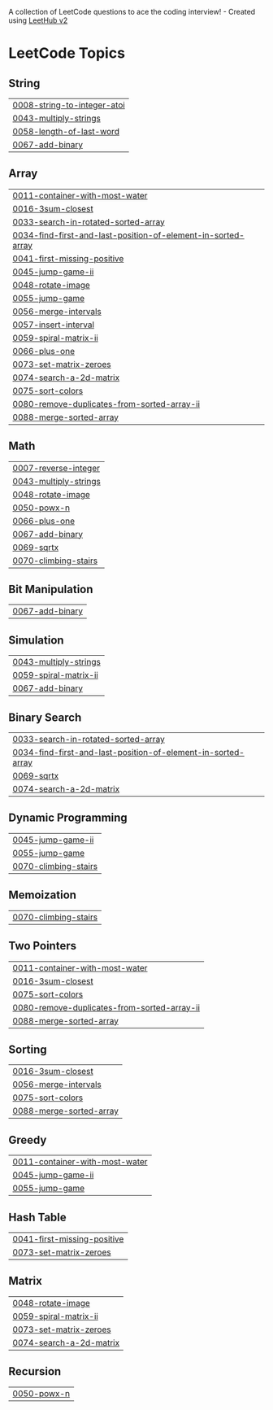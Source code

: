 A collection of LeetCode questions to ace the coding interview! - Created using [LeetHub v2](https://github.com/arunbhardwaj/LeetHub-2.0)
<!---LeetCode Topics Start-->
# LeetCode Topics
## String
|  |
| ------- |
| [0008-string-to-integer-atoi](https://github.com/Diezel3/LeetCode/tree/master/0008-string-to-integer-atoi) |
| [0043-multiply-strings](https://github.com/Diezel3/LeetCode/tree/master/0043-multiply-strings) |
| [0058-length-of-last-word](https://github.com/Diezel3/LeetCode/tree/master/0058-length-of-last-word) |
| [0067-add-binary](https://github.com/Diezel3/LeetCode/tree/master/0067-add-binary) |
## Array
|  |
| ------- |
| [0011-container-with-most-water](https://github.com/Diezel3/LeetCode/tree/master/0011-container-with-most-water) |
| [0016-3sum-closest](https://github.com/Diezel3/LeetCode/tree/master/0016-3sum-closest) |
| [0033-search-in-rotated-sorted-array](https://github.com/Diezel3/LeetCode/tree/master/0033-search-in-rotated-sorted-array) |
| [0034-find-first-and-last-position-of-element-in-sorted-array](https://github.com/Diezel3/LeetCode/tree/master/0034-find-first-and-last-position-of-element-in-sorted-array) |
| [0041-first-missing-positive](https://github.com/Diezel3/LeetCode/tree/master/0041-first-missing-positive) |
| [0045-jump-game-ii](https://github.com/Diezel3/LeetCode/tree/master/0045-jump-game-ii) |
| [0048-rotate-image](https://github.com/Diezel3/LeetCode/tree/master/0048-rotate-image) |
| [0055-jump-game](https://github.com/Diezel3/LeetCode/tree/master/0055-jump-game) |
| [0056-merge-intervals](https://github.com/Diezel3/LeetCode/tree/master/0056-merge-intervals) |
| [0057-insert-interval](https://github.com/Diezel3/LeetCode/tree/master/0057-insert-interval) |
| [0059-spiral-matrix-ii](https://github.com/Diezel3/LeetCode/tree/master/0059-spiral-matrix-ii) |
| [0066-plus-one](https://github.com/Diezel3/LeetCode/tree/master/0066-plus-one) |
| [0073-set-matrix-zeroes](https://github.com/Diezel3/LeetCode/tree/master/0073-set-matrix-zeroes) |
| [0074-search-a-2d-matrix](https://github.com/Diezel3/LeetCode/tree/master/0074-search-a-2d-matrix) |
| [0075-sort-colors](https://github.com/Diezel3/LeetCode/tree/master/0075-sort-colors) |
| [0080-remove-duplicates-from-sorted-array-ii](https://github.com/Diezel3/LeetCode/tree/master/0080-remove-duplicates-from-sorted-array-ii) |
| [0088-merge-sorted-array](https://github.com/Diezel3/LeetCode/tree/master/0088-merge-sorted-array) |
## Math
|  |
| ------- |
| [0007-reverse-integer](https://github.com/Diezel3/LeetCode/tree/master/0007-reverse-integer) |
| [0043-multiply-strings](https://github.com/Diezel3/LeetCode/tree/master/0043-multiply-strings) |
| [0048-rotate-image](https://github.com/Diezel3/LeetCode/tree/master/0048-rotate-image) |
| [0050-powx-n](https://github.com/Diezel3/LeetCode/tree/master/0050-powx-n) |
| [0066-plus-one](https://github.com/Diezel3/LeetCode/tree/master/0066-plus-one) |
| [0067-add-binary](https://github.com/Diezel3/LeetCode/tree/master/0067-add-binary) |
| [0069-sqrtx](https://github.com/Diezel3/LeetCode/tree/master/0069-sqrtx) |
| [0070-climbing-stairs](https://github.com/Diezel3/LeetCode/tree/master/0070-climbing-stairs) |
## Bit Manipulation
|  |
| ------- |
| [0067-add-binary](https://github.com/Diezel3/LeetCode/tree/master/0067-add-binary) |
## Simulation
|  |
| ------- |
| [0043-multiply-strings](https://github.com/Diezel3/LeetCode/tree/master/0043-multiply-strings) |
| [0059-spiral-matrix-ii](https://github.com/Diezel3/LeetCode/tree/master/0059-spiral-matrix-ii) |
| [0067-add-binary](https://github.com/Diezel3/LeetCode/tree/master/0067-add-binary) |
## Binary Search
|  |
| ------- |
| [0033-search-in-rotated-sorted-array](https://github.com/Diezel3/LeetCode/tree/master/0033-search-in-rotated-sorted-array) |
| [0034-find-first-and-last-position-of-element-in-sorted-array](https://github.com/Diezel3/LeetCode/tree/master/0034-find-first-and-last-position-of-element-in-sorted-array) |
| [0069-sqrtx](https://github.com/Diezel3/LeetCode/tree/master/0069-sqrtx) |
| [0074-search-a-2d-matrix](https://github.com/Diezel3/LeetCode/tree/master/0074-search-a-2d-matrix) |
## Dynamic Programming
|  |
| ------- |
| [0045-jump-game-ii](https://github.com/Diezel3/LeetCode/tree/master/0045-jump-game-ii) |
| [0055-jump-game](https://github.com/Diezel3/LeetCode/tree/master/0055-jump-game) |
| [0070-climbing-stairs](https://github.com/Diezel3/LeetCode/tree/master/0070-climbing-stairs) |
## Memoization
|  |
| ------- |
| [0070-climbing-stairs](https://github.com/Diezel3/LeetCode/tree/master/0070-climbing-stairs) |
## Two Pointers
|  |
| ------- |
| [0011-container-with-most-water](https://github.com/Diezel3/LeetCode/tree/master/0011-container-with-most-water) |
| [0016-3sum-closest](https://github.com/Diezel3/LeetCode/tree/master/0016-3sum-closest) |
| [0075-sort-colors](https://github.com/Diezel3/LeetCode/tree/master/0075-sort-colors) |
| [0080-remove-duplicates-from-sorted-array-ii](https://github.com/Diezel3/LeetCode/tree/master/0080-remove-duplicates-from-sorted-array-ii) |
| [0088-merge-sorted-array](https://github.com/Diezel3/LeetCode/tree/master/0088-merge-sorted-array) |
## Sorting
|  |
| ------- |
| [0016-3sum-closest](https://github.com/Diezel3/LeetCode/tree/master/0016-3sum-closest) |
| [0056-merge-intervals](https://github.com/Diezel3/LeetCode/tree/master/0056-merge-intervals) |
| [0075-sort-colors](https://github.com/Diezel3/LeetCode/tree/master/0075-sort-colors) |
| [0088-merge-sorted-array](https://github.com/Diezel3/LeetCode/tree/master/0088-merge-sorted-array) |
## Greedy
|  |
| ------- |
| [0011-container-with-most-water](https://github.com/Diezel3/LeetCode/tree/master/0011-container-with-most-water) |
| [0045-jump-game-ii](https://github.com/Diezel3/LeetCode/tree/master/0045-jump-game-ii) |
| [0055-jump-game](https://github.com/Diezel3/LeetCode/tree/master/0055-jump-game) |
## Hash Table
|  |
| ------- |
| [0041-first-missing-positive](https://github.com/Diezel3/LeetCode/tree/master/0041-first-missing-positive) |
| [0073-set-matrix-zeroes](https://github.com/Diezel3/LeetCode/tree/master/0073-set-matrix-zeroes) |
## Matrix
|  |
| ------- |
| [0048-rotate-image](https://github.com/Diezel3/LeetCode/tree/master/0048-rotate-image) |
| [0059-spiral-matrix-ii](https://github.com/Diezel3/LeetCode/tree/master/0059-spiral-matrix-ii) |
| [0073-set-matrix-zeroes](https://github.com/Diezel3/LeetCode/tree/master/0073-set-matrix-zeroes) |
| [0074-search-a-2d-matrix](https://github.com/Diezel3/LeetCode/tree/master/0074-search-a-2d-matrix) |
## Recursion
|  |
| ------- |
| [0050-powx-n](https://github.com/Diezel3/LeetCode/tree/master/0050-powx-n) |
<!---LeetCode Topics End-->